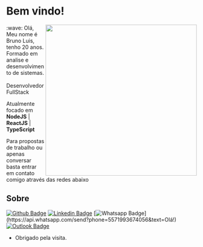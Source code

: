 

# Bem vindo!
<img src="https://user-images.githubusercontent.com/53521650/109302381-f7171c80-7817-11eb-898e-fbb3db8f005e.png" width=400 align=right>
:wave: Olá, Meu nome é Bruno Luis, tenho 20 anos.<br>
Formado em analise e desenvolvimento de sistemas.<br>
<br>
Desenvolvedor FullStack<br>

Atualmente focado em **NodeJS** | **ReactJS** | **TypeScript**  

Para propostas de trabalho ou apenas conversar basta entrar em contato comigo através das redes abaixo


## Sobre
[![Github Badge](https://img.shields.io/badge/-Github-000?style=flat-square&logo=Github&logoColor=white&link=https://github.com/BLSSTI)](https://github.com/BLSSTI)
[![Linkedin Badge](https://img.shields.io/badge/-LinkedIn-blue?style=flat-square&logo=Linkedin&logoColor=white&link=https://linkedin.com/in/brunoluiss)](https://linkedin.com/in/brunoluiss)
[![Whatsapp Badge](https://img.shields.io/badge/-Whatsapp-4CA143?style=flat-square&labelColor=4CA143&logo=whatsapp&logoColor=white&link=https://api.whatsapp.com/send?phone=5571993674056&text=Olá!)](https://api.whatsapp.com/send?phone=5571993674056&text=Olá!)
[![Outlook Badge](https://img.shields.io/badge/-Outlook-0078d4?style=flat-square&logo=Microsoft-Outlook&logoColor=white&link=mailto:bruno-aqv@outlook.com)](mailto:bruno-aqv@outlook.com)

- Obrigado pela visita. 

